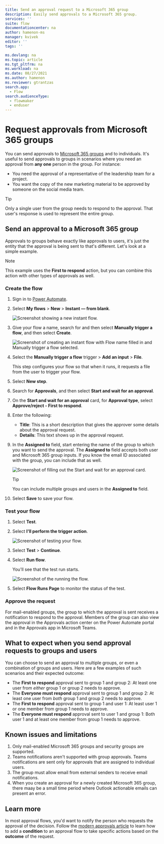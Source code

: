 ```yaml
---
title: Send an approval request to a Microsoft 365 group
description: Easily send approvals to a Microsoft 365 group. 
services: ''
suite: flow
documentationcenter: na
author: hamenon-ms
manager: kvivek
editor: ''
tags: ''

ms.devlang: na
ms.topic: article
ms.tgt_pltfrm: na
ms.workload: na
ms.date: 08/27/2021
ms.author: hamenon
ms.reviewer: gtrantzas
search.app: 
  - Flow
search.audienceType: 
  - flowmaker
  - enduser
---
```

# Request approvals from Microsoft 365 groups

You can send approvals to [Microsoft 365 groups](/microsoftteams/office-365-groups) and to individuals. It's useful to send approvals to groups in scenarios where you need an approval from **any one** person in the group. For instance:

* You need the approval of a representative of the leadership team for a project.
* You want the copy of the new marketing material to be approved by someone on the social media team.

>[!TIP]
>Only a single user from the group needs to respond to the approval. That user's response is used to represent the entire group.

## Send an approval to a Microsoft 365 group

Approvals to groups behave exactly like approvals to users, it's just the entity that the approval is being sent to that's different. Let's look at a simple example.

>[!NOTE]
>This example uses the **First to respond** action, but you can combine this action with other types of approvals as well.

### Create the flow

1. Sign in to [Power Automate](https://powerautomate.com).
1. Select **My flows** > **New** > **Instant &mdash; from blank**.

    ![Screenshot showing a new instant flow.](./media/approval-attachments/new-instand-blank.png)

1. Give your flow a name, search for and then select **Manually trigger a flow**, and then select **Create**.

    ![Screenshot of creating an instant flow with Flow name filled in and Manually trigger a flow selected.](./media/approval-attachments/name-flow-trigger.png)

1. Select the **Manually trigger a flow** trigger > **Add an input** > **File**.

     This step configures your flow so that when it runs, it requests a file from the user to trigger your flow.

1. Select **New step**.
1. Search for **Approvals**, and then select **Start and wait for an approval**.
1. On the **Start and wait for an approval** card, for **Approval type**, select **Approve/reject - First to respond**.
1. Enter the following:

   - **Title**: This is a short description that gives the approver some details about the approval request.
   - **Details**: This text shows up in the approval request.

1. In the **Assigned to** field, start entering the name of the group to which you want to send the approval. The **Assigned to** field accepts both user and Microsoft 365 group inputs. If you know the email ID associated with the group, you can include that as well. 

   ![Screenshot of filling out the Start and wait for an approval card.](./media/approvals-howto/group-approval-assigned-to.png)

   >[!TIP]
   >You can include multiple groups and users in the **Assigned to** field.

1. Select **Save** to save your flow.

### Test your flow

1. Select **Test**.
1. Select **I'll perform the trigger action**.

     ![Screenshot of testing your flow.](./media/approval-attachments/test-flow.png)

1. Select **Test** > **Continue**.

1. Select **Run flow**.

   You'll see that the test run starts.

     ![Screenshot of the running the flow.](./media/approval-attachments/test-started.png)

1. Select **Flow Runs Page** to monitor the status of the test.

### Approve the request

For mail-enabled groups, the group to which the approval is sent receives a notification to respond to the approval. Members of the group can also view the approval in the Approvals action center on the Power Automate portal and in the Approvals app in Microsoft Teams.


## What to expect when you send approval requests to groups and users

You can choose to send an approval to multiple groups, or even a combination of groups and users. Here are a few examples of such scenarios and their expected outcome:

* The **First to respond** approval sent to group 1 and group 2: At least one user from *either* group 1 or group 2 needs to approve.
* The **Everyone must respond** approval sent to group 1 and group 2: At least one user from *both* group 1 and group 2 needs to approve.
* The **First to respond** approval sent to group 1 and user 1: At least user 1 or one member from group 1 needs to approve.
* The **Everyone must respond** approval sent to user 1 and group 1: Both user 1 and at least one member from group 1 needs to approve.

## Known issues and limitations

1. Only mail-enabled Microsoft 365 groups and security groups are supported.
2. Teams notifications aren't supported with group approvals. Teams notifications are sent only for approvals that are assigned to individual users.
3. The group must allow email from external senders to receive email notifications.
4. When you create an approval for a newly created Microsoft 365 group, there maay be a small time period where Outlook actionable emails can present an error.

## Learn more

In most approval flows, you'd want to notify the person who requests the approval of the decision. Follow the [modern approvals article](modern-approvals.md#add-an-email-action-for-approvals) to learn how to add a **condition** to an approval flow to take specific actions based on the **outcome** of the request.
